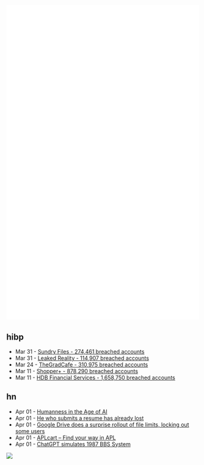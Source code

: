 ![Metrics](https://raw.githubusercontent.com/phixion/phixion/master/metrics.svg)

## hibp

<!--
for https://github.com/phixion/phixion/blob/main/.github/workflows/feeds.yml
-->
<!--START_SECTION:haveibeenpwnd-->
- Mar 31 - [Sundry Files - 274,461 breached accounts](https://haveibeenpwned.com/PwnedWebsites#SundryFiles)
- Mar 31 - [Leaked Reality - 114,907 breached accounts](https://haveibeenpwned.com/PwnedWebsites#LeakedReality)
- Mar 24 - [TheGradCafe - 310,975 breached accounts](https://haveibeenpwned.com/PwnedWebsites#TheGradCafe)
- Mar 11 - [Shopper+ - 878,290 breached accounts](https://haveibeenpwned.com/PwnedWebsites#ShopperPlus)
- Mar 11 - [HDB Financial Services - 1,658,750 breached accounts](https://haveibeenpwned.com/PwnedWebsites#HDBFinancialServices)
<!--END_SECTION:haveibeenpwnd-->

## hn

<!--
for https://github.com/phixion/phixion/blob/main/.github/workflows/feeds.yml
-->
<!--START_SECTION:hn-->
- Apr 01 - [Humanness in the Age of AI](https://worldcoin.org/blog/engineering/humanness-in-the-age-of-ai)
- Apr 01 - [He who submits a resume has already lost](https://www.residentcontrarian.com/p/he-who-submits-a-resume-has-already)
- Apr 01 - [Google Drive does a surprise rollout of file limits, locking out some users](https://arstechnica.com/gadgets/2023/03/google-drive-does-a-surprise-rollout-of-file-limits-locking-out-some-users/)
- Apr 01 - [APLcart – Find your way in APL](https://aplcart.info/)
- Apr 01 - [ChatGPT simulates 1987 BBS System](https://sharegpt.com/c/ICZsSl7)
<!--END_SECTION:hn-->

<!--
for https://yhype.me
-->
![](https://hit.yhype.me/github/profile?user_id=13013670)
